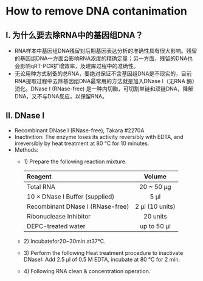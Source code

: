 # How to remove DNA contanimation

## I. 为什么要去除RNA中的基因组DNA？

* RNA样本中基因组DNA残留对后期基因表达分析的准确性具有很大影响。残留的基因组DNA一方面会影响RNA浓度的精确定量；另一方面，残留的DNA也会影响qRT-PCR扩增效率，及建库过程中的准确性。
* 无论用种方式制备的总RNA，要绝对保证不含基因组DNA是不现实的，目前RNA提取过程中去除基因组DNA最常用的方法就是加入DNase Ⅰ（无RNA 酶）消化。DNase I \(RNase-free\) 是一种内切酶，可切割单链和双链DNA，降解DNA，又不与DNA反应，以保留RNA。

## II. DNase I

* Recombinant DNase I \(RNase-free\), Takara \#2270A
* Inactivition: The enzyme loses its activity reversibly with EDTA, and irreversibly by heat treatment at 80 °C for 10 minutes.
* Methods:
  * 1\) Prepare the following reaction mixture.

    | Reagent | Volume |
    | :--- | :---: |
    | Total RNA | 20 ~ 50 μg |
    | 10 × DNase I Buffer \(supplied\) | 5 μl |
    | Recombinant DNase I \(RNase-free\) | 2 μl \(10 units\) |
    | Ribonuclease Inhibitor | 20 units |
    | DEPC-treated water | up to 50 μl |

  * 2\) Incubatefor20~30min.at37°C.
  * 3\) Perform the following Heat treatment procedure to inactivate DNaseI: Add 2.5 μl of 0.5 M EDTA, incubate at 80 °C for 2 min.
  * 4\) Following RNA clean & concentration operation.

